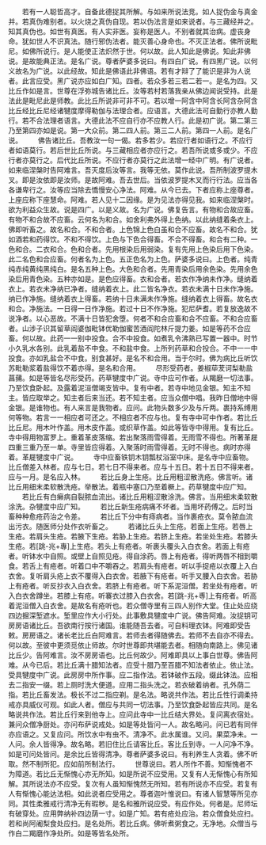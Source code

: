 <!-- { "loadSidebar": true } -->
　　若有一人聪哲高才。自备此德捉其所解。与如来所说法竞。如人捉伪金与真金并。若真伪难别者。以火烧之真伪自现。若以伪法言是如来说者。与三藏经并之。知其真伪也。如世有真医。有人实非医。妄称是医人。不别者就其治病。虚丧身命。犹如世人不识真法。随行邪伪法者。能灭善心身命也。不灭正法者。佛所说毗尼。如佛所说行。是人能使正法炽然于世。何以故。此人知此是佛说。知此非佛说。是故能典正法。是名广说。尊者萨婆多说曰。有四白广说。有四黑广说。以何义故名为广说。以此经故。知此是佛语此非佛语。若有才辩了了能识是非为人说者。此言应受。黑广说亦应如白广知。四者。若众多若三若二若一。是名为四。又比丘作如是言。世尊在浮弥城告诸比丘。汝等若村若落我亲从佛边闻说受持。此是法此是毗尼此是师教。此比丘所说非可非不可。若以增一阿含中阿含长阿含杂阿含比丘经比丘尼经诸犍度摩得勒伽与法理合者。应语言。大德此法可自勤行亦教人勤行。若不合法理者语言。大德此法不应自行亦不应教人行。此是初广说。第二第三乃至第四亦如是说。第一大众前。第二四人前。第三二人前。第四一人前。是名广说。
　　佛告诸比丘。吾教汝一句一偈。若多若少。若应行者如语行之。不应行者如语莫行。若后世比丘所说。与三藏相应者亦应行之。若吾所说或多或少。不应行者亦莫行之。后代比丘所说。不应行者亦莫行之此法增一经中广明。有广说者。如来临涅槃时告阿难言。吾灭度后汝等言。我等无依。莫作此说。吾所制波罗提木叉。即是汝依即是汝师。是故阿难。吾去世后。当依波罗提木叉而行行法。应当各各谦卑行之。汝等应当除去憍慢安心净法。阿难。从今已去。下者应称上座尊者。上座应称下座慧命。阿难。若人见十二因缘。是为见法亦得见我。如来临涅槃时。欲为利益众生故。说是四广。以是义故。名为广说。佛复告言。有物和合故应畜。有物不和合故不应畜。云何名为和合。如舍利弗外得上色纳。以此纳缝着条衣上。佛即听畜之。故名和合。不和合者。上色锦上色白虽和合不应畜。故名不和合。犹如酒若和药得饮。不和不得饮。上色与下色合得畜。不合不得畜。和合有二种。一色和合。二衣和合。色和合者。先用根染后用弱染。复有先用上色染后用下色染。此二名色和合应畜。何者名为上色。五正色名为上色。萨婆多说曰。上色者。纯青纯赤纯黄纯黑纯白。是名五种上色。大色和合者。先用青染后用余色染。先用余色染后用青色染。五种亦如是。是色应得畜。衣和合者。若衣作净纳未作净。缝纳着衣上。若衣未净纳已净者。缝纳着衣上。此二皆名净衣。若衣未满十日未作净施。纳已作净施。缝纳着衣上得畜。若纳十日未满未作净施。缝纳着衣上得畜。故名衣和合。净施法。一日得一日作净施。若过十日不作净施。犯尼萨耆。若复放逸故不说净者。以心恶故。不满十日皆犯舍堕。何者不和合应畜和合不应畜。不和合应畜者。山涉子识其留草阎婆伽毗钵优勒伽蜜苦酒阎陀林斤提力姜。如是等药不合应畜。何以故。此药一一别中投食。合不中投食。如煮乳令沸熟已写置一器中。时节小久乳水各别。此乳着盐不中食。不和盐中食。上所列药草和合投合。不中一一中投食。亦如乳盐合不中食。别食甚好。是名不和合用。当于尔时。佛为病比丘听饮苏毗勒浆着盐得饮不着亦得。是名和合用。
　　尽形受药者。姜椒荜茇诃梨勒盐菖蒱。如是等皆名尽形受药。药草犍度中广说。寺中应可作者。从羯磨一切法事。乃至饮食卧起。及露着泥洹僧竭支皆中。复有中者。若寺中地见金银。知主不知主。皆应取举之。知主者后来当还。若不知主者。应当众僧中唱。我昨日僧地中得金银。是谁物也。有人来言是我物者。应问。此物头数多少及与斤两。裹持系缚用何等物。若言一一相应者可还之。不相应者不应与也。复有寺中可中作者。若比丘比丘尼。用木叶作盖。用木皮作盖。或织草作盖。如此等皆寺中得用。复有比丘。寺中得用物富罗上。重着革皮落缩。若出聚落雨雪得着。无雨雪不得也。所著革屣四重三重乃至一单。寺里皆应得着。入聚落时雨雪得着。无时不得也。病时亦得着。革屣犍度中广说。
　　寺中应畜铁钥木钥瓢杖浴室中床。是名寺中应畜物。比丘僧差入林者。应与七日。若七日不得来者。应与十五日。若十五日不得来者。应与一月。是名应入林。
　　若比丘身上生疮。比丘用粗涩散洗疮。佛言听。诸比丘用细末柔软散洗疮。举散法。着瓶中塞口乃至着橛上。药草犍度中应广知。
　　若比丘有白癞病自裂脓血流出。诸比丘用粗涩散涂洗。佛言。当用细末柔软散涂洗。杂犍度中应广知。
　　若比丘新生疮病痛不坏者。当用坏药傅之。后时当畜种种愈疮药治之令差。
　　若比丘下分中有痔病者。当作裹疮衣。莫令脓血流出污衣。随医师分处作衣听畜之。
　　若诸比丘头上生疮。若面上生疮。若唇上生疮。若肩头生疮。若腋下生疮。若胁上生疮。若脐上生疮。若坐处生疮。若膝头生疮。若[跳-兆+專]上生疮。若头上有疮者。听裹头覆头入白衣舍。若面上有疮者。听钵水中自照。或壁上自照见疮。得自涂药。唇上有疮者。得听两唇不相到嚼食。若舌上有疮者。听着口中不嚼吞之。若肩头有疮者。听以手捉疮以衣覆上入白衣舍。复听肩头疮上衣不覆得入白衣舍。若腋下有疮者。听手叉腰入白衣舍。若胁上有疮者。听反抄衣入白衣舍。若脐上有疮者。听下系泥洹僧。若坐处有疮者。听入白衣舍蹲坐。若膝上有疮。听褰衣过膝入白衣舍。若[跳-兆+尃]上有疮者。听高着泥洹僧入白衣舍。是故名有疮听也。若众僧寺里有三四人别作大堂。住止处应绕四边掘深堑遮水。堑里应作大小行处。此事敷具犍度中广说。佛告阿难。汝捉钥可房房语诸比丘。吾欲南行按行诸国。谁能随吾去者。可自料理衣钵。阿难即受告敕。房房语之。诸长老比丘白阿难言。若师去者得随佛去。若师不去自亦不得去。何以故。至彼中更须觅依止师故。尔时世尊即共堪能去者。相随向南路上。佛见诸比丘少。告阿难言。汝不房房语也。比丘何故少。阿难即具以上事白世尊。佛告阿难。从今已后。若比丘满十腊知法者。应受十腊乃至百腊不知法者依止。依止法。受具犍度中广说。此房房中所作事。应二指作法。若钵破作五段。缀此钵法。应相去二指安一缀。若上厕时洗大便道。应用二指头洗之。若衣破着纳者。孔外荫二指。若比丘畜发法。极长不过二指应剃。是名法。略说共作法。若比丘性行调柔持戒亦具威仪可观。如此人者。僧应与共同一切法事。乃至饮食卧起皆应共同。是名略说共作法。若比丘行来到他寺上。应问此寺中一比丘结大界处。复问离衣宿处。兼问众僧净厨处。亦问布萨说戒处。如是等处皆问一人。故名略问。问已若有同伴亦应语之。又复应问。所饮水中有虫不。清净不。此水属谁。又问。果菜净未。一人问。余人皆得净。故名略。若旧住比丘请客比丘。客比丘到寺。一人问净不净。如是可问处皆问。是余比丘皆得清净。尊者萨婆多说曰。有利养生人贪着。佛不听取。然不制所犯。应如前所制法行。
　　世尊说曰。若人所作不善。知惭愧者不为障道。若比丘无惭愧心亦无所知。如是所说不应受用。又复有人无惭愧心有所知解。其所说法亦不应受。复次有人虽知惭愧然无所知。若有所说亦不应受。若复有人有惭愧心能达法相。如此说者应受用之。尊者迦叶惟说曰。有诸人智慧等所见亦同。其性柔雅戒行清净无有瑕秽。是名和雅所说应受。有应作处。何者是。尼师坛有破穿处。应用弊纳补四边荫一寸。如是广知。若有疮处应治。若众僧食处应扫。若和尚阿阇梨食处应扫。是名处所。若比丘病。佛听煮粥食之。无净地。众僧当与作白二羯磨作净处所。如是等皆名处所。
